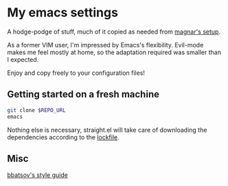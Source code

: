 # My emacs settings

A hodge-podge of stuff, much of it copied as needed from [magnar's setup](https://github.com/magnars/.emacs.d).

As a former VIM user, I'm impressed by Emacs's flexibility. Evil-mode makes me feel mostly at home, so the adaptation required was smaller than I expected.

Enjoy and copy freely to your configuration files!

## Getting started on a fresh machine

```bash
git clone $REPO_URL
emacs
```

Nothing else is necessary, straight.el will take care of downloading the dependencies according to the [lockfile](./straight/versions/default.el).

## Misc

[bbatsov's style guide](https://github.com/bbatsov/emacs-lisp-style-guide)
